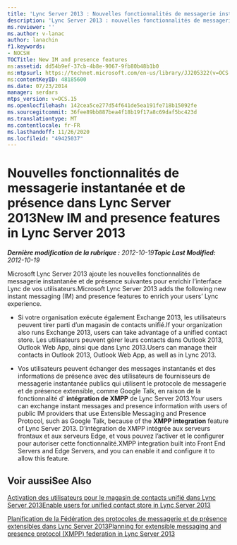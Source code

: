 ```yaml
---
title: 'Lync Server 2013 : Nouvelles fonctionnalités de messagerie instantanée et de présence'
description: 'Lync Server 2013 : nouvelles fonctionnalités de messagerie instantanée et de présence.'
ms.reviewer: ''
ms.author: v-lanac
author: lanachin
f1.keywords:
- NOCSH
TOCTitle: New IM and presence features
ms:assetid: dd54b9ef-37cb-4b8e-9067-9fb80b48b1b0
ms:mtpsurl: https://technet.microsoft.com/en-us/library/JJ205322(v=OCS.15)
ms:contentKeyID: 48185600
ms.date: 07/23/2014
manager: serdars
mtps_version: v=OCS.15
ms.openlocfilehash: 142cea5ce277d54f641de5ea191fe718b15092fe
ms.sourcegitcommit: 36fee89bb887bea4f18b19f17a8c69daf5bc423d
ms.translationtype: MT
ms.contentlocale: fr-FR
ms.lasthandoff: 11/26/2020
ms.locfileid: "49425037"
---
```

# <a name="new-im-and-presence-features-in-lync-server-2013"></a><span data-ttu-id="1fd56-103">Nouvelles fonctionnalités de messagerie instantanée et de présence dans Lync Server 2013</span><span class="sxs-lookup"><span data-stu-id="1fd56-103">New IM and presence features in Lync Server 2013</span></span>

<div data-xmlns="http://www.w3.org/1999/xhtml">

<div class="topic" data-xmlns="http://www.w3.org/1999/xhtml" data-msxsl="urn:schemas-microsoft-com:xslt" data-cs="https://msdn.microsoft.com/">

<div data-asp="https://msdn2.microsoft.com/asp">



</div>

<div id="mainSection">

<div id="mainBody"><span data-ttu-id="1fd56-104">

<span> </span></span><span class="sxs-lookup"><span data-stu-id="1fd56-104">

<span> </span></span></span>

<span data-ttu-id="1fd56-105">_**Dernière modification de la rubrique :** 2012-10-19_</span><span class="sxs-lookup"><span data-stu-id="1fd56-105">_**Topic Last Modified:** 2012-10-19_</span></span>

<span data-ttu-id="1fd56-106">Microsoft Lync Server 2013 ajoute les nouvelles fonctionnalités de messagerie instantanée et de présence suivantes pour enrichir l’interface Lync de vos utilisateurs.</span><span class="sxs-lookup"><span data-stu-id="1fd56-106">Microsoft Lync Server 2013 adds the following new instant messaging (IM) and presence features to enrich your users’ Lync experience.</span></span>

  - <span data-ttu-id="1fd56-107">Si votre organisation exécute également Exchange 2013, les utilisateurs peuvent tirer parti d’un magasin de contacts unifié.</span><span class="sxs-lookup"><span data-stu-id="1fd56-107">If your organization also runs Exchange 2013, users can take advantage of a unified contact store.</span></span> <span data-ttu-id="1fd56-108">Les utilisateurs peuvent gérer leurs contacts dans Outlook 2013, Outlook Web App, ainsi que dans Lync 2013.</span><span class="sxs-lookup"><span data-stu-id="1fd56-108">Users can manage their contacts in Outlook 2013, Outlook Web App, as well as in Lync 2013.</span></span>

  - <span data-ttu-id="1fd56-109">Vos utilisateurs peuvent échanger des messages instantanés et des informations de présence avec des utilisateurs de fournisseurs de messagerie instantanée publics qui utilisent le protocole de messagerie et de présence extensible, comme Google Talk, en raison de la fonctionnalité d' **intégration de XMPP** de Lync Server 2013.</span><span class="sxs-lookup"><span data-stu-id="1fd56-109">Your users can exchange instant messages and presence information with users of public IM providers that use Extensible Messaging and Presence Protocol, such as Google Talk, because of the **XMPP integration** feature of Lync Server 2013.</span></span> <span data-ttu-id="1fd56-110">D’intégration de XMPP intégrée aux serveurs frontaux et aux serveurs Edge, et vous pouvez l’activer et le configurer pour autoriser cette fonctionnalité.</span><span class="sxs-lookup"><span data-stu-id="1fd56-110">XMPP integration built into Front End Servers and Edge Servers, and you can enable it and configure it to allow this feature.</span></span>

<div>

## <a name="see-also"></a><span data-ttu-id="1fd56-111">Voir aussi</span><span class="sxs-lookup"><span data-stu-id="1fd56-111">See Also</span></span>


[<span data-ttu-id="1fd56-112">Activation des utilisateurs pour le magasin de contacts unifié dans Lync Server 2013</span><span class="sxs-lookup"><span data-stu-id="1fd56-112">Enable users for unified contact store in Lync Server 2013</span></span>](lync-server-2013-enable-users-for-unified-contact-store.md)  


[<span data-ttu-id="1fd56-113">Planification de la Fédération des protocoles de messagerie et de présence extensibles dans Lync Server 2013</span><span class="sxs-lookup"><span data-stu-id="1fd56-113">Planning for extensible messaging and presence protocol (XMPP) federation in Lync Server 2013</span></span>](lync-server-2013-planning-for-extensible-messaging-and-presence-protocol-xmpp-federation.md)  
  

<span data-ttu-id="1fd56-114"></div>

</div>

<span> </span>

</div>

</div>

</span><span class="sxs-lookup"><span data-stu-id="1fd56-114"></div>

</div>

<span> </span>

</div>

</div>

</span></span></div>

